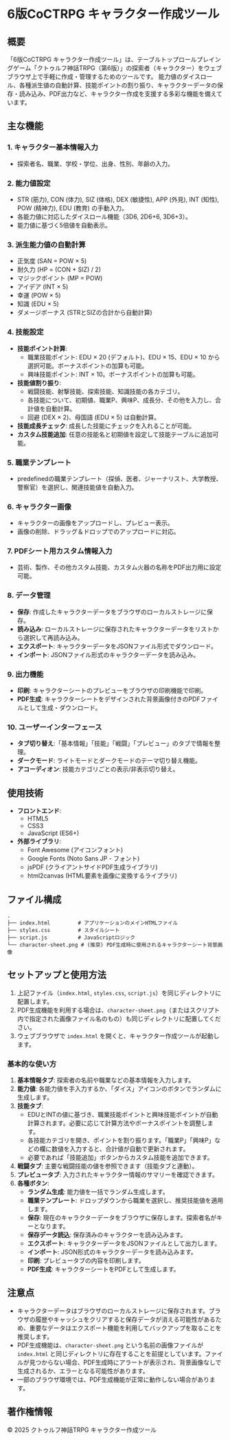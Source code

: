 # 6版CoCTRPG キャラクター作成ツール

## 概要

「6版CoCTRPG キャラクター作成ツール」は、テーブルトップロールプレイングゲーム「クトゥルフ神話TRPG（第6版）」の探索者（キャラクター）をウェブブラウザ上で手軽に作成・管理するためのツールです。 能力値のダイスロール、各種派生値の自動計算、技能ポイントの割り振り、キャラクターデータの保存・読み込み、PDF出力など、キャラクター作成を支援する多彩な機能を備えています。

## 主な機能

### 1. キャラクター基本情報入力
* 探索者名、職業、学校・学位、出身、性別、年齢の入力。

### 2. 能力値設定
* STR (筋力), CON (体力), SIZ (体格), DEX (敏捷性), APP (外見), INT (知性), POW (精神力), EDU (教育) の手動入力。
* 各能力値に対応したダイスロール機能（3D6, 2D6+6, 3D6+3）。
* 能力値に基づく5倍値を自動表示。

### 3. 派生能力値の自動計算
* 正気度 (SAN = POW × 5)
* 耐久力 (HP = (CON + SIZ) / 2)
* マジックポイント (MP = POW)
* アイデア (INT × 5)
* 幸運 (POW × 5)
* 知識 (EDU × 5)
* ダメージボーナス (STRとSIZの合計から自動計算)

### 4. 技能設定
* **技能ポイント計算**:
    * 職業技能ポイント: EDU × 20 (デフォルト)、EDU × 15、EDU × 10 から選択可能。ボーナスポイントの加算も可能。
    * 興味技能ポイント: INT × 10。ボーナスポイントの加算も可能。
* **技能値割り振り**:
    * 戦闘技能、射撃技能、探索技能、知識技能の各カテゴリ。
    * 各技能について、初期値、職業P、興味P、成長分、その他を入力し、合計値を自動計算。
    * 回避 (DEX × 2)、母国語 (EDU × 5) は自動計算。
* **技能成長チェック**: 成長した技能にチェックを入れることが可能。
* **カスタム技能追加**: 任意の技能名と初期値を設定して技能テーブルに追加可能。

### 5. 職業テンプレート
* predefinedの職業テンプレート（探偵、医者、ジャーナリスト、大学教授、警察官）を選択し、関連技能値を自動入力。

### 6. キャラクター画像
* キャラクターの画像をアップロードし、プレビュー表示。
* 画像の削除、ドラッグ＆ドロップでのアップロードに対応。

### 7. PDFシート用カスタム情報入力
* 芸術、製作、その他カスタム技能、カスタム火器の名称をPDF出力用に設定可能。

### 8. データ管理
* **保存**: 作成したキャラクターデータをブラウザのローカルストレージに保存。
* **読み込み**: ローカルストレージに保存されたキャラクターデータをリストから選択して再読み込み。
* **エクスポート**: キャラクターデータをJSONファイル形式でダウンロード。
* **インポート**: JSONファイル形式のキャラクターデータを読み込み。

### 9. 出力機能
* **印刷**: キャラクターシートのプレビューをブラウザの印刷機能で印刷。
* **PDF生成**: キャラクターシートをデザインされた背景画像付きのPDFファイルとして生成・ダウンロード。

### 10. ユーザーインターフェース
* **タブ切り替え**:「基本情報」「技能」「戦闘」「プレビュー」のタブで情報を整理。
* **ダークモード**: ライトモードとダークモードのテーマ切り替え機能。
* **アコーディオン**: 技能カテゴリごとの表示/非表示切り替え。

## 使用技術

* **フロントエンド**:
    * HTML5
    * CSS3
    * JavaScript (ES6+)
* **外部ライブラリ**:
    * Font Awesome (アイコンフォント)
    * Google Fonts (Noto Sans JP - フォント)
    * jsPDF (クライアントサイドPDF生成ライブラリ)
    * html2canvas (HTML要素を画像に変換するライブラリ)

## ファイル構成

```
.
├── index.html         # アプリケーションのメインHTMLファイル
├── styles.css         # スタイルシート
├── script.js          # JavaScriptロジック
└── character-sheet.png # (推奨) PDF生成時に使用されるキャラクターシート背景画像
```

## セットアップと使用方法

1.  上記ファイル（`index.html`, `styles.css`, `script.js`）を同じディレクトリに配置します。
2.  PDF生成機能を利用する場合は、`character-sheet.png`（またはスクリプト内で指定された画像ファイル名のもの）も同じディレクトリに配置してください。
3.  ウェブブラウザで `index.html` を開くと、キャラクター作成ツールが起動します。

### 基本的な使い方
1.  **基本情報タブ**: 探索者の名前や職業などの基本情報を入力します。
2.  **能力値**: 各能力値を手入力するか、「ダイス」アイコンのボタンでランダムに生成します。
3.  **技能タブ**:
    * EDUとINTの値に基づき、職業技能ポイントと興味技能ポイントが自動計算されます。必要に応じて計算方法やボーナスポイントを調整します。
    * 各技能カテゴリを開き、ポイントを割り振ります。「職業P」「興味P」などの欄に数値を入力すると、合計値が自動で更新されます。
    * 必要であれば「技能追加」ボタンからカスタム技能を追加できます。
4.  **戦闘タブ**: 主要な戦闘技能の値を参照できます（技能タブと連動）。
5.  **プレビュータブ**: 入力されたキャラクター情報のサマリーを確認できます。
6.  **各種ボタン**:
    * **ランダム生成**: 能力値を一括でランダム生成します。
    * **職業テンプレート**: ドロップダウンから職業を選択し、推奨技能値を適用します。
    * **保存**: 現在のキャラクターデータをブラウザに保存します。探索者名がキーとなります。
    * **保存データ読込**: 保存済みのキャラクターを読み込みます。
    * **エクスポート**: キャラクターデータをJSONファイルとして出力します。
    * **インポート**: JSON形式のキャラクターデータを読み込みます。
    * **印刷**: プレビュータブの内容を印刷します。
    * **PDF生成**: キャラクターシートをPDFとして生成します。

## 注意点

* キャラクターデータはブラウザのローカルストレージに保存されます。ブラウザの履歴やキャッシュをクリアすると保存データが消える可能性があるため、重要なデータはエクスポート機能を利用してバックアップを取ることを推奨します。
* PDF生成機能は、`character-sheet.png` という名前の画像ファイルが `index.html` と同じディレクトリに存在することを前提としています。ファイルが見つからない場合、PDF生成時にアラートが表示され、背景画像なしで生成されるか、エラーとなる可能性があります。
* 一部のブラウザ環境では、PDF生成機能が正常に動作しない場合があります。

## 著作権情報

© 2025 クトゥルフ神話TRPG キャラクター作成ツール

